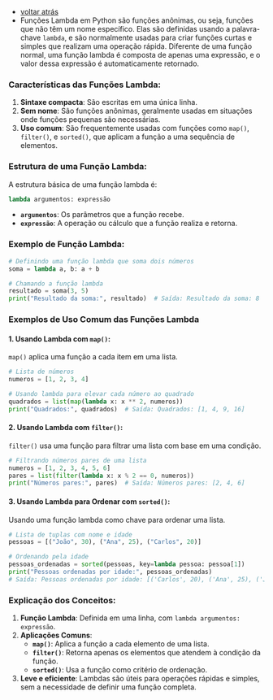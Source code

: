 - [voltar atrás](https://github.com/0joseDark/my-python-book/blob/main/index.md)
- Funções Lambda em Python são funções anônimas, ou seja, funções que não têm um nome específico. Elas são definidas usando a palavra-chave `lambda`, e são normalmente usadas para criar funções curtas e simples que realizam uma operação rápida. Diferente de uma função normal, uma função lambda é composta de apenas uma expressão, e o valor dessa expressão é automaticamente retornado.

### Características das Funções Lambda:
1. **Sintaxe compacta**: São escritas em uma única linha.
2. **Sem nome**: São funções anônimas, geralmente usadas em situações onde funções pequenas são necessárias.
3. **Uso comum**: São frequentemente usadas com funções como `map()`, `filter()`, e `sorted()`, que aplicam a função a uma sequência de elementos.

### Estrutura de uma Função Lambda:
A estrutura básica de uma função lambda é:
```python
lambda argumentos: expressão
```
- **`argumentos`**: Os parâmetros que a função recebe.
- **`expressão`**: A operação ou cálculo que a função realiza e retorna.

### Exemplo de Função Lambda:

```python
# Definindo uma função lambda que soma dois números
soma = lambda a, b: a + b

# Chamando a função lambda
resultado = soma(3, 5)
print("Resultado da soma:", resultado)  # Saída: Resultado da soma: 8
```

### Exemplos de Uso Comum das Funções Lambda

#### 1. Usando Lambda com `map()`:
`map()` aplica uma função a cada item em uma lista.

```python
# Lista de números
numeros = [1, 2, 3, 4]

# Usando lambda para elevar cada número ao quadrado
quadrados = list(map(lambda x: x ** 2, numeros))
print("Quadrados:", quadrados)  # Saída: Quadrados: [1, 4, 9, 16]
```

#### 2. Usando Lambda com `filter()`:
`filter()` usa uma função para filtrar uma lista com base em uma condição.

```python
# Filtrando números pares de uma lista
numeros = [1, 2, 3, 4, 5, 6]
pares = list(filter(lambda x: x % 2 == 0, numeros))
print("Números pares:", pares)  # Saída: Números pares: [2, 4, 6]
```

#### 3. Usando Lambda para Ordenar com `sorted()`:
Usando uma função lambda como chave para ordenar uma lista.

```python
# Lista de tuplas com nome e idade
pessoas = [("João", 30), ("Ana", 25), ("Carlos", 20)]

# Ordenando pela idade
pessoas_ordenadas = sorted(pessoas, key=lambda pessoa: pessoa[1])
print("Pessoas ordenadas por idade:", pessoas_ordenadas)
# Saída: Pessoas ordenadas por idade: [('Carlos', 20), ('Ana', 25), ('João', 30)]
```

### Explicação dos Conceitos:
1. **Função Lambda**: Definida em uma linha, com `lambda argumentos: expressão`.
2. **Aplicações Comuns**:
   - **`map()`**: Aplica a função a cada elemento de uma lista.
   - **`filter()`**: Retorna apenas os elementos que atendem à condição da função.
   - **`sorted()`**: Usa a função como critério de ordenação.
3. **Leve e eficiente**: Lambdas são úteis para operações rápidas e simples, sem a necessidade de definir uma função completa.
